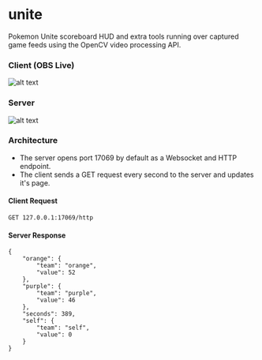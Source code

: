 # unite
Pokemon Unite scoreboard HUD and extra tools running over captured game feeds using the OpenCV video processing API.


### Client (OBS Live)
![alt text](https://github.com/pidgy/unite/blob/master/data/client.gif "Client")

### Server
![alt text](https://github.com/pidgy/unite/blob/master/data/server.gif "server")

### Architecture

- The server opens port 17069 by default as a Websocket and HTTP endpoint. 
- The client sends a GET request every second to the server and updates it's page.

#### Client Request
```
GET 127.0.0.1:17069/http
```

#### Server Response
```
{
    "orange": {
        "team": "orange",
        "value": 52
    },
    "purple": {
        "team": "purple",
        "value": 46
    },
    "seconds": 389,
    "self": {
        "team": "self",
        "value": 0
    }
}
```
